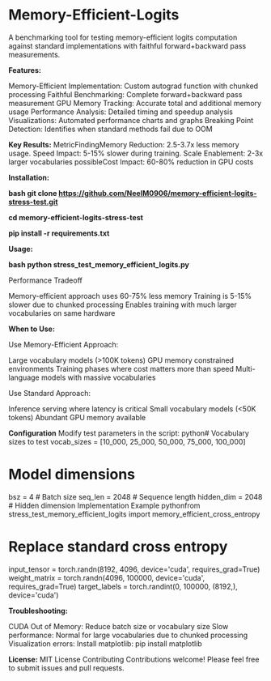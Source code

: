 # Memory-Efficient-Logits
A benchmarking tool for testing memory-efficient logits computation against standard implementations with faithful forward+backward pass measurements.

**Features:**

Memory-Efficient Implementation: Custom autograd function with chunked processing
Faithful Benchmarking: Complete forward+backward pass measurement
GPU Memory Tracking: Accurate total and additional memory usage
Performance Analysis: Detailed timing and speedup analysis
Visualizations: Automated performance charts and graphs
Breaking Point Detection: Identifies when standard methods fail due to OOM

**Key Results:**
MetricFindingMemory Reduction: 2.5-3.7x less memory usage. Speed Impact: 5-15% slower during training. Scale Enablement: 2-3x larger vocabularies possibleCost Impact: 60-80% reduction in GPU costs


**Installation:** 

**bash git clone https://github.com/NeelM0906/memory-efficient-logits-stress-test.git**

**cd memory-efficient-logits-stress-test**

**pip install -r requirements.txt**

**Usage:**

**bash python stress_test_memory_efficient_logits.py**


Performance Tradeoff

Memory-efficient approach uses 60-75% less memory
Training is 5-15% slower due to chunked processing
Enables training with much larger vocabularies on same hardware

**When to Use:**

Use Memory-Efficient Approach:

Large vocabulary models (>100K tokens)
GPU memory constrained environments
Training phases where cost matters more than speed
Multi-language models with massive vocabularies

Use Standard Approach:

Inference serving where latency is critical
Small vocabulary models (<50K tokens)
Abundant GPU memory available

**Configuration**
Modify test parameters in the script:
python# Vocabulary sizes to test
vocab_sizes = [10_000, 25_000, 50_000, 75_000, 100_000]

# Model dimensions
bsz = 4          # Batch size
seq_len = 2048   # Sequence length
hidden_dim = 2048 # Hidden dimension
Implementation Example
pythonfrom stress_test_memory_efficient_logits import memory_efficient_cross_entropy

# Replace standard cross entropy
input_tensor = torch.randn(8192, 4096, device='cuda', requires_grad=True)
weight_matrix = torch.randn(4096, 100000, device='cuda', requires_grad=True)
target_labels = torch.randint(0, 100000, (8192,), device='cuda')


**Troubleshooting:**

CUDA Out of Memory: Reduce batch size or vocabulary size
Slow performance: Normal for large vocabularies due to chunked processing
Visualization errors: Install matplotlib: pip install matplotlib

**License:**
MIT License 
Contributing
Contributions welcome! Please feel free to submit issues and pull requests.
